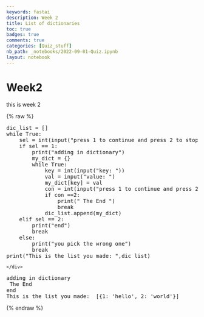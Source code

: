 ```yaml
---
keywords: fastai
description: Week 2
title: List of dictionaries
toc: true
badges: true
comments: true
categories: [Quiz_stuff]
nb_path: _notebooks/2022-09-01-Quiz.ipynb
layout: notebook
---
```


<!--
#################################################
### THIS FILE WAS AUTOGENERATED! DO NOT EDIT! ###
#################################################
# file to edit: _notebooks/2022-09-01-Quiz.ipynb
-->

<div class="container" id="notebook-container">
        
<div class="cell border-box-sizing text_cell rendered"><div class="inner_cell">
<div class="text_cell_render border-box-sizing rendered_html">
<h1 id="Week2">Week2<a class="anchor-link" href="#Week2"> </a></h1><p>this is week 2</p>

</div>
</div>
</div>
    {% raw %}
    
<div class="cell border-box-sizing code_cell rendered">
<div class="input">

<div class="inner_cell">
    <div class="input_area">
<div class=" highlight hl-ipython3"><pre><span></span><span class="n">dic_list</span> <span class="o">=</span> <span class="p">[]</span>
<span class="k">while</span> <span class="kc">True</span><span class="p">:</span>
    <span class="n">sel</span> <span class="o">=</span> <span class="nb">int</span><span class="p">(</span><span class="nb">input</span><span class="p">(</span><span class="s2">&quot;press 1 to continue and press 2 to stop&quot;</span><span class="p">))</span>
    <span class="k">if</span> <span class="n">sel</span> <span class="o">==</span> <span class="mi">1</span><span class="p">:</span>
        <span class="nb">print</span><span class="p">(</span><span class="s2">&quot;adding in dictionary&quot;</span><span class="p">)</span>
        <span class="n">my_dict</span> <span class="o">=</span> <span class="p">{}</span>
        <span class="k">while</span> <span class="kc">True</span><span class="p">:</span>
            <span class="n">key</span> <span class="o">=</span> <span class="nb">int</span><span class="p">(</span><span class="nb">input</span><span class="p">(</span><span class="s2">&quot;key: &quot;</span><span class="p">))</span>
            <span class="n">val</span> <span class="o">=</span> <span class="nb">input</span><span class="p">(</span><span class="s2">&quot;value: &quot;</span><span class="p">)</span>
            <span class="n">my_dict</span><span class="p">[</span><span class="n">key</span><span class="p">]</span> <span class="o">=</span> <span class="n">val</span>
            <span class="n">con</span> <span class="o">=</span> <span class="nb">int</span><span class="p">(</span><span class="nb">input</span><span class="p">(</span><span class="s2">&quot;press 1 to continue and press 2 to stop&quot;</span><span class="p">))</span>
            <span class="k">if</span> <span class="n">con</span> <span class="o">==</span><span class="mi">2</span><span class="p">:</span>
                <span class="nb">print</span><span class="p">(</span><span class="s2">&quot; The End &quot;</span><span class="p">)</span>
                <span class="k">break</span>
            <span class="n">dic_list</span><span class="o">.</span><span class="n">append</span><span class="p">(</span><span class="n">my_dict</span><span class="p">)</span>
    <span class="k">elif</span> <span class="n">sel</span> <span class="o">==</span> <span class="mi">2</span><span class="p">:</span>
        <span class="nb">print</span><span class="p">(</span><span class="s2">&quot;end&quot;</span><span class="p">)</span>
        <span class="k">break</span>
    <span class="k">else</span><span class="p">:</span>
        <span class="nb">print</span><span class="p">(</span><span class="s2">&quot;you pick the wrong one&quot;</span><span class="p">)</span>
        <span class="k">break</span>
<span class="nb">print</span><span class="p">(</span><span class="s2">&quot;This is the list you made: &quot;</span><span class="p">,</span><span class="n">dic_list</span><span class="p">)</span>
</pre></div>

    </div>
</div>
</div>

<div class="output_wrapper">
<div class="output">

<div class="output_area">

<div class="output_subarea output_stream output_stdout output_text">
<pre>adding in dictionary
 The End 
end
This is the list you made:  [{1: &#39;hello&#39;, 2: &#39;world&#39;}]
</pre>
</div>
</div>

</div>
</div>

</div>
    {% endraw %}

</div>
 

